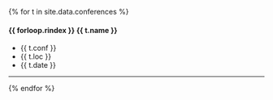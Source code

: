 {% for t in site.data.conferences %}

#### {{ forloop.rindex  }} {{ t.name }} 
* {{ t.conf }} 
* {{ t.loc }} 
* {{ t.date }}   

--- 
{% endfor %}

